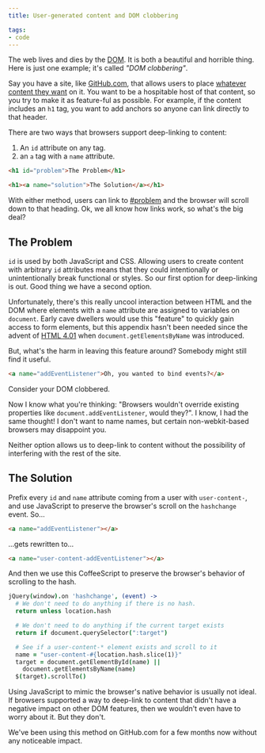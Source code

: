 ```yaml
---
title: User-generated content and DOM clobbering

tags:
- code
---
```


The web lives and dies by the [DOM](https://developer.mozilla.org/en-US/docs/DOM). It is both a beautiful and horrible thing. Here is just one example; it's called _"DOM clobbering"_.

Say you have a site, like [GitHub.com](https://github.com), that allows users to place [whatever content they want](https://help.github.com/articles/github-flavored-markdown) on it. You want to be a hospitable host of that content, so you try to make it as feature-ful as possible. For example, if the content includes an `h1` tag, you want to add anchors so anyone can link directly to that header.

There are two ways that browsers support deep-linking to content:

1. An `id` attribute on any tag.
1. an `a` tag with a `name` attribute.

```html
<h1 id="problem">The Problem</h1>

<h1><a name="solution">The Solution</a></h1>
```

With either method, users can link to [#problem](#problem) and the browser will scroll down to that heading. Ok, we all know how links work, so what's the big deal?

## <a id="problem"></a> The Problem

`id` is used by both JavaScript and CSS. Allowing users to create content with arbitrary `id` attributes means that they could intentionally or unintentionally break functional or styles. So our first option for deep-linking is out. Good thing we have a second option.

Unfortunately, there's this really uncool interaction between HTML and the DOM where elements with a `name` attribute are assigned to variables on `document`. Early cave dwellers would use this "feature" to quickly gain access to form elements, but this appendix hasn't been needed since the advent of [HTML 4.01](http://www.w3.org/TR/DOM-Level-2-HTML/html.html#ID-71555259) when `document.getElementsByName` was introduced.

But, what's the harm in leaving this feature around? Somebody might still find it useful.

```html
<a name="addEventListener">Oh, you wanted to bind events?</a>
```

Consider your DOM clobbered.

Now I know what you're thinking: "Browsers wouldn't  override existing properties like `document.addEventListener`, would they?". I know, I had the same thought! I don't want to name names, but certain non-webkit-based browsers may disappoint you.

Neither option allows us to deep-link to content without the possibility of interfering with the rest of the site.

## <a id="solution"></a> The Solution

Prefix every `id` and `name` attribute coming from a user with `user-content-`, and use JavaScript to preserve the browser's scroll on the `hashchange` event. So…

```html
<a name="addEventListener"></a>
```

…gets rewritten to…

```html
<a name="user-content-addEventListener"></a>
```

And then we use this CoffeeScript to preserve the browser's behavior of scrolling to the hash.

```coffeescript
jQuery(window).on 'hashchange', (event) ->
  # We don't need to do anything if there is no hash.
  return unless location.hash

  # We don't need to do anything if the current target exists
  return if document.querySelector(":target")

  # See if a user-content-* element exists and scroll to it
  name = "user-content-#{location.hash.slice(1)}"
  target = document.getElementById(name) ||
    document.getElementsByName(name)
  $(target).scrollTo()
```

Using JavaScript to mimic the browser's native behavior is usually not ideal. If browsers supported a way to deep-link to content that didn't have a negative impact on other DOM features, then we wouldn't even have to worry about it. But they don't.

We've been using this method on GitHub.com for a few months now without any noticeable impact.
